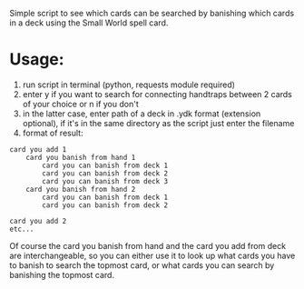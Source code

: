 Simple script to see which cards can be searched by banishing which cards in a deck using the Small World spell card.

# Usage: 
1. run script in terminal (python, requests module required)
2. enter y if you want to search for connecting handtraps between 2 cards of your choice or n if you don't
3. in the latter case, enter path of a deck in .ydk format (extension optional), if it's in the same directory as the script just enter the filename 
4. format of result:
```
card you add 1
    card you banish from hand 1
        card you can banish from deck 1
        card you can banish from deck 2
        card you can banish from deck 3
    card you banish from hand 2
        card you can banish from deck 1
        card you can banish from deck 2

card you add 2
etc...
```
Of course the card you banish from hand and the card you add from deck are interchangeable, so you can either use it to look up what cards you have to banish to search the topmost card, or what cards you can search by banishing the topmost card.